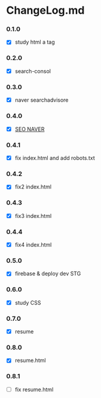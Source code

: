 # ChangeLog.md

### 0.1.0
- [X] study html a tag

### 0.2.0
- [X] search-consol

### 0.3.0
- [X] naver searchadvisore

### 0.4.0
- [X] [SEO NAVER](https://github.com/dhkdtld37/dhkdtld37.github.io/issues/6)

### 0.4.1
- [X] fix index.html and add robots.txt

### 0.4.2
- [X] fix2  index.html

### 0.4.3
- [X] fix3  index.html

### 0.4.4
- [X] fix4  index.html

### 0.5.0
- [X] firebase & deploy dev STG

### 0.6.0
- [X] study CSS

### 0.7.0
- [X] resume

### 0.8.0
- [X] resume.html

### 0.8.1
- [ ] fix resume.html





